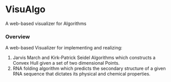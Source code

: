 # VisuAlgo
A web-based visualizer for Algorithms

### Overview

A web-based Visualizer for implementing and realizing:
1) Jarvis March and Kirk-Patrick Seidel Algorithms which constructs a Convex Hull given a set of two dimensional Points.
2) RNA folding algorithm which predicts the secondary structure of a given RNA sequence that dictates its physical and chemical properties.

